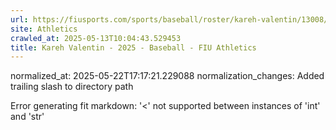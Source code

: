 ```yaml
---
url: https://fiusports.com/sports/baseball/roster/kareh-valentin/13008/
site: Athletics
crawled_at: 2025-05-13T10:04:43.529453
title: Kareh Valentin - 2025 - Baseball - FIU Athletics
---
```

normalized_at: 2025-05-22T17:17:21.229088
normalization_changes: Added trailing slash to directory path

Error generating fit markdown: '<' not supported between instances of 'int' and 'str'